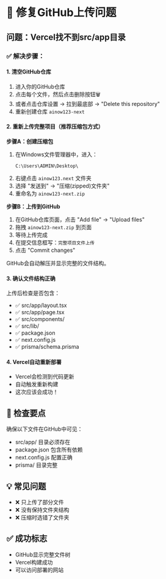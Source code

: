 # 🔧 修复GitHub上传问题

## 问题：Vercel找不到src/app目录

### ✅ 解决步骤：

#### 1. 清空GitHub仓库
1. 进入你的GitHub仓库
2. 点击每个文件，然后点击删除按钮🗑️
3. 或者点击仓库设置 → 拉到最底部 → "Delete this repository"
4. 重新创建仓库 `ainow123-next`

#### 2. 重新上传完整项目（推荐压缩包方式）

**步骤A：创建压缩包**
1. 在Windows文件管理器中，进入：
   ```
   C:\Users\ADMIN\Desktop\
   ```
2. 右键点击 `ainow123.next` 文件夹
3. 选择 "发送到" → "压缩(zipped)文件夹"
4. 重命名为 `ainow123-next.zip`

**步骤B：上传到GitHub**
1. 在GitHub仓库页面，点击 "Add file" → "Upload files"
2. 拖拽 `ainow123-next.zip` 到页面
3. 等待上传完成
4. 在提交信息框写：`完整项目文件上传`
5. 点击 "Commit changes"

GitHub会自动解压并显示完整的文件结构。

#### 3. 确认文件结构正确
上传后检查是否包含：
- ✅ src/app/layout.tsx
- ✅ src/app/page.tsx
- ✅ src/components/
- ✅ src/lib/
- ✅ package.json
- ✅ next.config.js
- ✅ prisma/schema.prisma

#### 4. Vercel自动重新部署
- Vercel会检测到代码更新
- 自动触发重新构建
- 这次应该会成功！

## 🎯 检查要点
确保以下文件在GitHub中可见：
- src/app/ 目录必须存在
- package.json 包含所有依赖
- next.config.js 配置正确
- prisma/ 目录完整

## 💡 常见问题
- ❌ 只上传了部分文件
- ❌ 没有保持文件夹结构
- ❌ 压缩时选错了文件夹

## ✅ 成功标志
- GitHub显示完整文件树
- Vercel构建成功
- 可以访问部署的网站

